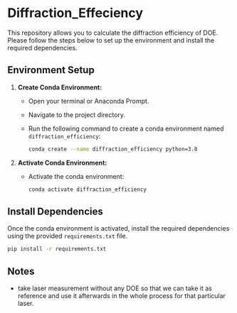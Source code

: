 # Diffraction_Effeciency
This repository allows you to calculate the diffraction efficiency of DOE. Please follow the steps below to set up the environment and install the required dependencies.

## Environment Setup

1. **Create Conda Environment:**
   - Open your terminal or Anaconda Prompt.
   - Navigate to the project directory.
   - Run the following command to create a conda environment named `diffraction_efficiency`:

     ```bash
     conda create --name diffraction_efficiency python=3.8
     ```

2. **Activate Conda Environment:**
   - Activate the conda environment:

     ```bash
     conda activate diffraction_efficiency
     ```

## Install Dependencies

Once the conda environment is activated, install the required dependencies using the provided `requirements.txt` file.

```bash
pip install -r requirements.txt

```




















## Notes

- take laser measurement without any DOE so that we can take it as reference and use it afterwards in the whole process for that particular laser.
